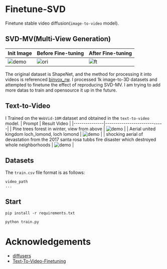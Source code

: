 # Finetune-SVD
Finetune stable video diffusion(`image-to-video` model).

## SVD-MV(Multi-View Generation)
| Init Image        | Before Fine-tuning |After Fine-tuning |
|---------------|-----------------------------|-----------------------------|
| ![demo](https://github.com/wangqiang9/Finetune-SVD/blob/main/data/1.jpg)    | ![ori](https://github.com/wangqiang9/Finetune-SVD/blob/main/data/1.gif)   | ![ft](https://github.com/wangqiang9/Finetune-SVD/blob/main/data/11cdaf2939502622815a10e5a35009c9%20(1).gif)|

The original dataset is ShapeNet, and the method for processing it into videos is referenced [binvox_rw](https://github.com/wangqiang9/binvox_rw). I processed 1k image-to-3D datasets and attempted to finetune the effect of reproducing SVD-MV. I am trying to add more datas to train and opensource it up in the future.

## Text-to-Video
I Trained on the `WebVid-10M` dataset and obtained in the `text-to-video` model.
| Prompt        | Result Video |
|---------------|-----------------------------|
| Pine trees forest in winter, view from above | ![demo](https://github.com/wangqiang9/Finetune-SVD/blob/main/data/10032980_Pine_trees_forest_in_winter%2C_view_from_above.gif) |
| Aerial united kingdom loch_lomond, loch lomond | ![demo](https://github.com/wangqiang9/Finetune-SVD/blob/main/data/10058684_Aerial_united_kingdom-loch_lomond_2005__loch_lomond.gif) |
| shocking aerial of devastation from the 2017 santa rosa tubbs fire disaster which destroyed whole neighborhoods | ![demo](https://github.com/wangqiang9/Finetune-SVD/blob/main/data/1006603312_Santa_rosa%2C_ca_-_circa_2010s_-_shocking_aerial_of_devastation_from_the_2017_santa_rosa_tubbs_fire_disaster_which_destroyed_whole_neighborhoods..gif) |

## Datasets
The `train.csv` file format is as follows:
```
video_path
...
```

## Start
```
pip install -r requirements.txt
```

```
python train.py
```

# Acknowledgements
* [diffusers](https://github.com/huggingface/diffusers)
* [Text-To-Video-Finetuning](https://github.com/ExponentialML/Text-To-Video-Finetuning)
